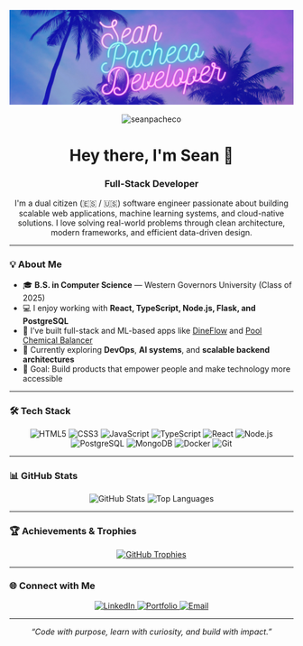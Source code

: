 ![Sean's GitHub Banner](./assets/vibes(1).png)

<p align="center">
  <img src="https://komarev.com/ghpvc/?username=seanpacheco&label=Profile%20views&color=0e75b6&style=flat" alt="seanpacheco" />
</p>

<h1 align="center">Hey there, I'm Sean 👋</h1>
<h3 align="center">Full-Stack Developer</h3>

<p align="center">
  I'm a dual citizen (🇪🇸 / 🇺🇸) software engineer passionate about building scalable web applications, machine learning systems, 
  and cloud-native solutions. I love solving real-world problems through clean architecture, modern frameworks, 
  and efficient data-driven design.
</p>

---

### 💡 About Me
- 🎓 **B.S. in Computer Science** — Western Governors University (Class of 2025)
- 💻 I enjoy working with **React, TypeScript, Node.js, Flask, and PostgreSQL**
- 🚀 I’ve built full-stack and ML-based apps like [DineFlow](#) and [Pool Chemical Balancer](https://machinelearningchembalancerclient.onrender.com/)
- 🌱 Currently exploring **DevOps**, **AI systems**, and **scalable backend architectures**
- 🎯 Goal: Build products that empower people and make technology more accessible

---

### 🛠️ Tech Stack

<p align="center">
  <img alt="HTML5" src="https://img.shields.io/badge/HTML5-E34F26?style=for-the-badge&logo=html5&logoColor=white" />
  <img alt="CSS3" src="https://img.shields.io/badge/CSS3-1572B6?style=for-the-badge&logo=css3&logoColor=white" />
  <img alt="JavaScript" src="https://img.shields.io/badge/JavaScript-F7DF1E?style=for-the-badge&logo=javascript&logoColor=black" />
  <img alt="TypeScript" src="https://img.shields.io/badge/TypeScript-3178C6?style=for-the-badge&logo=typescript&logoColor=white" />
  <img alt="React" src="https://img.shields.io/badge/React-0088CC?style=for-the-badge&logo=react&logoColor=white" />
  <img alt="Node.js" src="https://img.shields.io/badge/Node.js-43853D?style=for-the-badge&logo=node-dot-js&logoColor=white" />
  <img alt="PostgreSQL" src="https://img.shields.io/badge/PostgreSQL-316192?style=for-the-badge&logo=postgresql&logoColor=white" />
  <img alt="MongoDB" src="https://img.shields.io/badge/MongoDB-13AA52?style=for-the-badge&logo=mongodb&logoColor=white" />
  <img alt="Docker" src="https://img.shields.io/badge/Docker-2496ED?style=for-the-badge&logo=docker&logoColor=white" />
  <img alt="Git" src="https://img.shields.io/badge/Git-F05032?style=for-the-badge&logo=git&logoColor=white" />
</p>

---

### 📊 GitHub Stats

<p align="center">
  <img src="https://github-readme-stats.vercel.app/api?username=seanpacheco&show_icons=true&theme=tokyonight" alt="GitHub Stats" height="180em" />
  <img src="https://github-readme-stats.vercel.app/api/top-langs?username=seanpacheco&layout=compact&theme=tokyonight" alt="Top Languages" height="180em" />
</p>

---

### 🏆 Achievements & Trophies
<p align="center">
  <a href="https://github.com/ryo-ma/github-profile-trophy">
    <img src="https://github-profile-trophy.vercel.app/?username=seanpacheco&theme=tokyonight&margin-w=15&margin-h=15&column=6" alt="GitHub Trophies" />
  </a>
</p>

---
### 🌐 Connect with Me

<p align="center">
  <a href="https://linkedin.com/in/sean-michael-pacheco-ruiz" target="_blank">
    <img src="https://img.shields.io/badge/LinkedIn-0077B5?style=for-the-badge&logo=linkedin&logoColor=white" alt="LinkedIn" />
  </a>
  <a href="https://seanpacheco.com" target="_blank">
    <img src="https://img.shields.io/badge/Portfolio-000000?style=for-the-badge&logo=vercel&logoColor=white" alt="Portfolio" />
  </a>
  <a href="mailto:seanpacheco.dev@gmail.com">
    <img src="https://img.shields.io/badge/Email-D14836?style=for-the-badge&logo=gmail&logoColor=white" alt="Email" />
  </a>

</p>


---

<p align="center">
  <i>“Code with purpose, learn with curiosity, and build with impact.”</i>
</p>

